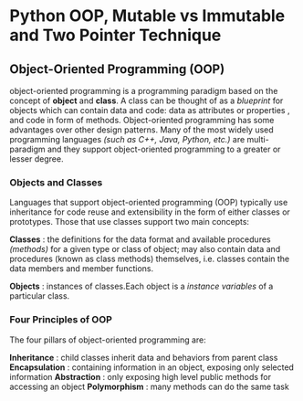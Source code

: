 # Python OOP, Mutable vs Immutable and Two Pointer Technique

## Object-Oriented Programming (OOP)

object-oriented programming is a programming paradigm based on the concept of __object__  and __class__. A class can be thought of as a _blueprint_ for objects which can contain data and code: data as attributes or properties , and code in form of methods. Object-oriented programming has some advantages over other design patterns. Many of the most widely used programming languages _(such as C++, Java, Python, etc.)_ are multi-paradigm and they support object-oriented programming to a greater or lesser degree.

### Objects and Classes

Languages that support object-oriented programming (OOP) typically use inheritance for code reuse and extensibility in the form of either classes or prototypes. Those that use classes support two main concepts:

**Classes** : the definitions for the data format and available procedures _(methods)_ for a given type or class of object; may also contain data and procedures (known as class methods) themselves, i.e. classes contain the data members and member functions.

**Objects** : instances of classes.Each object is a _instance variables_ of a particular class.

### Four Principles of OOP

The four pillars of object-oriented programming are:

**Inheritance** : child classes inherit data and behaviors from parent class
**Encapsulation** : containing information in an object, exposing only selected information
**Abstraction** : only exposing high level public methods for accessing an object
**Polymorphism** : many methods can do the same task

